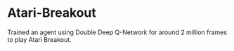 # Atari-Breakout
Trained an agent using Double Deep Q-Network for around 2 million frames to play Atari Breakout.
